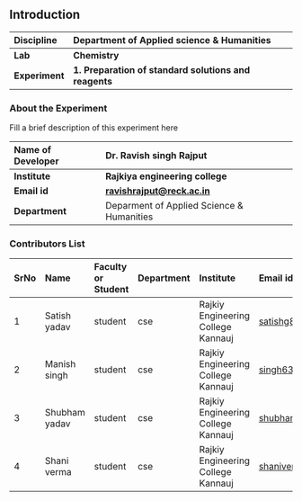 ## Introduction


<b>Discipline | <b>Department of Applied science & Humanities
:--|:--|
<b> Lab | <b> Chemistry
<b> Experiment|     <b>1. Preparation of standard solutions and reagents

### About the Experiment 

Fill a brief description of this experiment here

<b>Name of Developer | <b> Dr. Ravish singh Rajput
:--|:--|
<b> Institute | <b> Rajkiya engineering college  
<b> Email id|     <b> ravishrajput@reck.ac.in 
<b> Department |  Deparment of Applied Science & Humanities

### Contributors List

SrNo | Name | Faculty or Student | Department| Institute | Email id
:--|:--|:--|:--|:--|:--|
1 | Satish yadav | student | cse | Rajkiy Engineering College Kannauj | satishg8055@gmail.com
2 | Manish singh  | student | cse | Rajkiy Engineering College Kannauj | singh632006@gmail.com
3|Shubham yadav |student |cse |Rajkiy Engineering College Kannauj |shubhamyadav2004my@gmail.com
4 | Shani verma |student |cse | Rajkiy Engineering College Kannauj |shaniverma2843343@gmail.com
